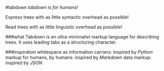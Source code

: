 #tabdown
_tabdown is for humans!_

Express trees with as little syntactic overhead as possible!

Read trees with as little linguistic overhead as possible!

###what
Tabdown is an ultra-minimalist markup language for describing trees. It uses leading tabs as a structuring character.

###inspiration
whitespace as information carriers: inspired by _Python_
markup for humans, by humans: inspired by _Markdown_
data markup: inspired by _JSON_

